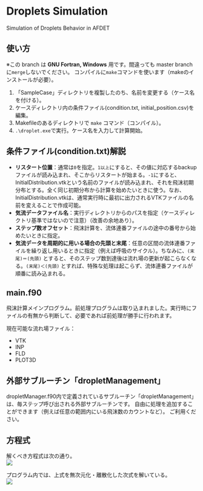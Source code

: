 # Droplets Simulation
Simulation of Droplets Behavior in AFDET

## 使い方
  ※この branch は **GNU Fortran, Windows** 用です。間違っても master branch に`merge`しないでください。
  コンパイルに`make`コマンドを使います（makeのインストールが必要）。
  1. 「SampleCase」ディレクトリを複製したのち、名前を変更する（ケース名を付ける）。
  1. ケースディレクトリ内の条件ファイル(condition.txt, initial_position.csv)を編集。
  1. Makefileのあるディレクトリで `make` コマンド（コンパイル）。
  1. `.\droplet.exe`で実行。ケース名を入力して計算開始。

## 条件ファイル(condition.txt)解説
  - **リスタート位置**：通常は`0`を指定。`1以上`にすると、その値に対応するbackupファイルが読み込まれ、そこからリスタートが始まる。`-1`にすると、InitialDistribution.vtkという名前のファイルが読み込まれ、それを飛沫初期分布とする。全く同じ初期分布から計算を始めたいときに使う。なお、InitialDistribution.vtkは、通常実行時に最初に出力されるVTKファイルの名前を変えることで作成可能。
  - **気流データファイル名**：実行ディレクトリからのパスを指定（ケースディレクトリ基準ではないので注意）（改善の余地あり）。
  - **ステップ数オフセット**：飛沫計算を、流体連番ファイルの途中の番号から始めたいときに指定。
  - **気流データを周期的に用いる場合の先頭と末尾**：任意の区間の流体連番ファイルを繰り返し用いるときに指定（例えば呼吸のサイクル）。ちなみに、`(末尾)＝(先頭)` とすると、そのステップ数到達後は流れ場の更新が起こらなくなる。`(末尾)＜(先頭)` とすれば、特殊な処理は起こらず、流体連番ファイルが順番に読み込まれる。

## main.f90
  飛沫計算メインプログラム。前処理プログラムは取り込まれました。実行時にファイルの有無から判断して、必要であれば前処理が勝手に行われます。
  
  現在可能な流れ場ファイル：
  - VTK
  - INP
  - FLD
  - PLOT3D

## 外部サブルーチン「dropletManagement」
  dropletManager.f90内で定義されているサブルーチン「dropletManagement」は、毎ステップ呼び出される外部サブルーチンです。
  自由に処理を追加することができます（例えば任意の範囲内にいる飛沫数のカウントなど）。 ご利用ください。

## 方程式

  解くべき方程式は次の通り。  
<img src="https://latex.codecogs.com/gif.latex?m&space;\frac{d&space;\mathbf{v}}{dt}&space;=&space;m&space;\mathbf{g}&space;&plus;&space;C_D&space;\cdot&space;\frac{1}{2}\rho_a&space;S&space;\left&space;|&space;\mathbf{u}_a&space;-&space;\mathbf{v}&space;\right&space;|(\mathbf{u}_a&space;-&space;\mathbf{v})" />

  プログラム内では、上式を無次元化・離散化した次式を解いている。  
<img src="https://latex.codecogs.com/gif.latex?\bar{\mathbf{v}}^{n&plus;1}&space;=&space;\frac{\bar{\mathbf{v}}^{n}&space;&plus;&space;(\bar{\mathbf{g}}&space;&plus;&space;C\bar{\mathbf{u}}_a)\Delta&space;\bar{t}}{1&plus;C\Delta&space;\bar{t}}" />
